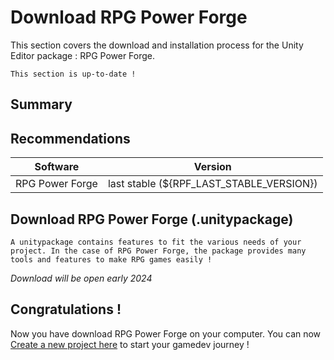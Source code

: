 # Download RPG Power Forge

This section covers the download and installation process for the Unity Editor package : RPG Power Forge.

```admonish tip title="Oh yeah"
This section is up-to-date !
```

## Summary

## Recommendations
Software | Version |
--- | --- 
RPG Power Forge | last stable (${RPF_LAST_STABLE_VERSION})

## Download RPG Power Forge (.unitypackage)

```admonish title="What is a .unitypackage file ?"
A unitypackage contains features to fit the various needs of your project. In the case of RPG Power Forge, the package provides many tools and features to make RPG games easily !
```

*Download will be open early 2024*

## Congratulations !

Now you have download RPG Power Forge on your computer. You can now [Create a new project here](./installation/create_new_project.md) to start your gamedev journey !